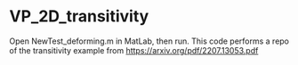 # VP_2D_transitivity
Open NewTest_deforming.m in MatLab, then run.
This code performs a repo of the transitivity example from https://arxiv.org/pdf/2207.13053.pdf
